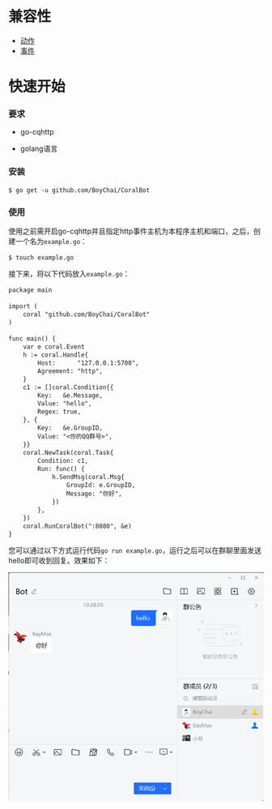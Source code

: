 # 兼容性

- [动作](/hanlder)
- [事件](/Event)

# 快速开始

### 要求

- go-cqhttp

- golang语言

### 安装

```
$ go get -u github.com/BoyChai/CoralBot
```

### 使用

使用之前需开启go-cqhttp并且指定http事件主机为本程序主机和端口，之后，创建一个名为`example.go`：

```
$ touch example.go
```

接下来，将以下代码放入`example.go`：

```
package main

import (
	coral "github.com/BoyChai/CoralBot"
)

func main() {
	var e coral.Event
	h := coral.Handle{
		Host:      "127.0.0.1:5700",
		Agreement: "http",
	}
	c1 := []coral.Condition{{
		Key:   &e.Message,
		Value: "hello",
		Regex: true,
	}, {
		Key:   &e.GroupID,
		Value: "<你的QQ群号>",
	}}
	coral.NewTask(coral.Task{
		Condition: c1,
		Run: func() {
			h.SendMsg(coral.Msg{
				GroupId: e.GroupID,
				Message: "你好",
			})
		},
	})
	coral.RunCoralBot(":8080", &e)
}

```

您可以通过以下方式运行代码`go run example.go`，运行之后可以在群聊里面发送hello即可收到回复。效果如下：

![效果](img/20220813102834.png)

